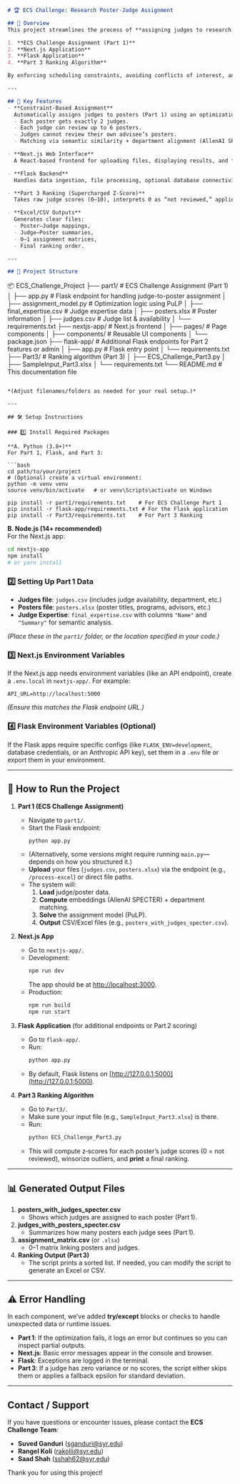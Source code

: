 ```markdown
# 🏆 ECS Challenge: Research Poster-Judge Assignment

## 📌 Overview
This project streamlines the process of **assigning judges to research posters**, collecting and displaying **poster scores**, and **generating a final ranking**. It comprises four main components:

1. **ECS Challenge Assignment (Part 1)**  
2. **Next.js Application**  
3. **Flask Application**  
4. **Part 3 Ranking Algorithm**

By enforcing scheduling constraints, avoiding conflicts of interest, and leveraging semantic expertise matching, this system ensures fair and efficient allocations while providing clear outputs such as judge assignments, poster allocations, and a 0–1 matrix for visualization.

---

## 🔹 Key Features
- **Constraint-Based Assignment**  
  Automatically assigns judges to posters (Part 1) using an optimization model:
  - Each poster gets exactly 2 judges.
  - Each judge can review up to 6 posters.
  - Judges cannot review their own advisee’s posters.
  - Matching via semantic similarity + department alignment (AllenAI SPECTER).

- **Next.js Web Interface**  
  A React-based frontend for uploading files, displaying results, and facilitating user interaction.

- **Flask Backend**  
  Handles data ingestion, file processing, optional database connectivity, and provides endpoints for Part 1’s optimization logic and Part 3’s final scoring.

- **Part 3 Ranking (Supercharged Z-Score)**  
  Takes raw judge scores (0–10), interprets 0 as “not reviewed,” applies outlier winsorizing, and produces a final rank of posters using normalized z‐scores.

- **Excel/CSV Outputs**  
  Generates clear files: 
  - Poster–Judge mappings, 
  - Judge–Poster summaries, 
  - 0–1 assignment matrices, 
  - Final ranking order.

---

## 📁 Project Structure

```
📦 ECS_Challenge_Project
├── part1/                   # ECS Challenge Assignment (Part 1)
│   ├── app.py               # Flask endpoint for handling judge-to-poster assignment
│   ├── assignment_model.py  # Optimization logic using PuLP
│   ├── final_expertise.csv  # Judge expertise data
│   ├── posters.xlsx         # Poster information
│   ├── judges.csv           # Judge list & availability
│   └── requirements.txt
├── nextjs-app/              # Next.js frontend
│   ├── pages/               # Page components
│   ├── components/          # Reusable UI components
│   └── package.json
├── flask-app/               # Additional Flask endpoints for Part 2 features or admin
│   ├── app.py               # Flask entry point
│   └── requirements.txt
├── Part3/                   # Ranking algorithm (Part 3)
│   ├── ECS_Challenge_Part3.py
│   ├── SampleInput_Part3.xlsx
│   └── requirements.txt
└── README.md                # This documentation file
```

*(Adjust filenames/folders as needed for your real setup.)*

---

## 🛠️ Setup Instructions

### 1️⃣ Install Required Packages

**A. Python (3.8+)**  
For Part 1, Flask, and Part 3:

```bash
cd path/to/your/project
# (Optional) create a virtual environment:
python -m venv venv
source venv/bin/activate   # or venv\Scripts\activate on Windows

pip install -r part1/requirements.txt    # For ECS Challenge Part 1
pip install -r flask-app/requirements.txt # For the Flask application
pip install -r Part3/requirements.txt    # For Part 3 Ranking
```

**B. Node.js (14+ recommended)**  
For the Next.js app:

```bash
cd nextjs-app
npm install
# or yarn install
```

### 2️⃣ Setting Up Part 1 Data

- **Judges file**: `judges.csv` (includes judge availability, department, etc.)  
- **Posters file**: `posters.xlsx` (poster titles, programs, advisors, etc.)  
- **Judge Expertise**: `final_expertise.csv` with columns `"Name"` and `"Summary"` for semantic analysis.

*(Place these in the `part1/` folder, or the location specified in your code.)*

### 3️⃣ Next.js Environment Variables

If the Next.js app needs environment variables (like an API endpoint), create a `.env.local` in `nextjs-app/`. For example:

```
API_URL=http://localhost:5000
```

*(Ensure this matches the Flask endpoint URL.)*

### 4️⃣ Flask Environment Variables (Optional)

If the Flask apps require specific configs (like `FLASK_ENV=development`, database credentials, or an Anthropic API key), set them in a `.env` file or export them in your environment.

---

## 🚀 How to Run the Project

1. **Part 1 (ECS Challenge Assignment)**

   - Navigate to `part1/`.  
   - Start the Flask endpoint:  
     ```bash
     python app.py
     ```
   - (Alternatively, some versions might require running `main.py`—depends on how you structured it.)
   - **Upload** your files (`judges.csv`, `posters.xlsx`) via the endpoint (e.g., `/process-excel`) or direct file paths.
   - The system will:
     1. **Load** judge/poster data.
     2. **Compute** embeddings (AllenAI SPECTER) + department matching.
     3. **Solve** the assignment model (PuLP).
     4. **Output** CSV/Excel files (e.g., `posters_with_judges_specter.csv`).

2. **Next.js App**  
   - Go to `nextjs-app/`.
   - Development:
     ```bash
     npm run dev
     ```
     The app should be at [http://localhost:3000](http://localhost:3000).  
   - Production:
     ```bash
     npm run build
     npm run start
     ```

3. **Flask Application** (for additional endpoints or Part 2 scoring)  
   - Go to `flask-app/`.  
   - Run:
     ```bash
     python app.py
     ```
   - By default, Flask listens on [http://127.0.0.1:5000](http://127.0.0.1:5000).  

4. **Part 3 Ranking Algorithm**  
   - Go to `Part3/`.
   - Make sure your input file (e.g., `SampleInput_Part3.xlsx`) is there.
   - Run:
     ```bash
     python ECS_Challenge_Part3.py
     ```
   - This will compute z‐scores for each poster’s judge scores (0 = not reviewed), winsorize outliers, and **print** a final ranking.

---

## 📊 Generated Output Files

1. **posters_with_judges_specter.csv**  
   - Shows which judges are assigned to each poster (Part 1).  
2. **judges_with_posters_specter.csv**  
   - Summarizes how many posters each judge sees (Part 1).  
3. **assignment_matrix.csv** (or `.xlsx`)  
   - 0–1 matrix linking posters and judges.  
4. **Ranking Output (Part 3)**  
   - The script prints a sorted list. If needed, you can modify the script to generate an Excel or CSV.

---

## ⚠️ Error Handling

In each component, we’ve added **try/except** blocks or checks to handle unexpected data or runtime issues.  
- **Part 1**: If the optimization fails, it logs an error but continues so you can inspect partial outputs.  
- **Next.js**: Basic error messages appear in the console and browser.  
- **Flask**: Exceptions are logged in the terminal.  
- **Part 3**: If a judge has zero variance or no scores, the script either skips them or applies a fallback epsilon for standard deviation.

---

## Contact / Support

If you have questions or encounter issues, please contact the **ECS Challenge Team**:

- **Suved Ganduri** (sganduri@syr.edu)  
- **Rangel Koli** (rakolii@syr.edu)  
- **Saad Shah** (sshah62@syr.edu)

Thank you for using this project!
```
